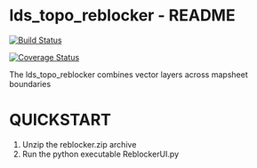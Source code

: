 # lds_topo_reblocker - README

[![Build Status](https://travis-ci.org/josephramsay/lds_topo_reblocker.svg?branch=master)](https://travis-ci.org/josephramsay/lds_topo_reblocker)

[![Coverage Status](https://coveralls.io/repos/github/josephramsay/lds_topo_reblocker/badge.svg?branch=master)](https://coveralls.io/github/josephramsay/lds_topo_reblocker?branch=master)

The lds_topo_reblocker combines vector layers across mapsheet boundaries

# QUICKSTART

1. Unzip the reblocker.zip archive
2. Run the python executable ReblockerUI.py
